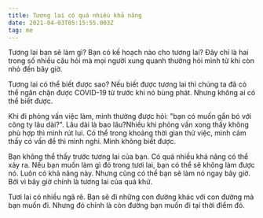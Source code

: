 ```yaml
---
title: Tương lai có quá nhiều khả năng
date: 2021-04-03T05:15:55.003Z
tag: me
---
```

Tương lai bạn sẽ làm gì? Bạn có kế hoạch nào cho tương lai? Đây chỉ là hai trong số nhiều câu hỏi mà mọi người xung quanh thường hỏi mình từ khi còn nhỏ đến bây giờ. 

Tương lai có thể biết được sao? Nếu biết được tương lai thì chúng ta đã có thể ngăn chặn được COVID-19 từ trước khi nó bùng phát. Nhưng không ai có thể biết được.

Khi đi phỏng vấn việc làm, mình thường được hỏi: "bạn có muốn gắn bó với công ty lâu dài?". Lâu dài là bao lâu?Nhiều khi phỏng vấn xong thấy không phù hợp thì mình rút lui. Có thể trong khoảng thời gian thử việc, mình cảm thấy có vấn đề thì mình nghỉ. Mình không biết được.

Bạn không thể thấy trước tương lai của bạn. Có quá nhiều khả năng có thể xảy ra. Nếu bạn muốn làm gì đó trong tươi lai, bạn có thể sẽ không làm được nó. Luôn có khả năng này. Nhưng cũng có thể bạn sẽ làm nó ngay bây giờ. Bởi vì bây giờ chính là tương lai của quá khứ.

Tươi lai có nhiều ngã rẽ. Bạn sẽ đi những con đường khác với con đường mà bạn muốn đi. Nhưng đó chính là còn đường bạn muốn đi tại thời điểm đó.